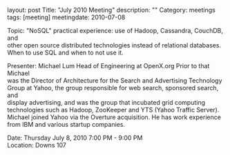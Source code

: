 layout: post
Title: "July 2010 Meeting"
description: ""
Category: meetings
tags: [meeting]
meetingdate: 2010-07-08

Topic: "NoSQL" practical experience: use of Hadoop, Cassandra, CouchDB, and    
other open source distributed technologies instead of relational databases.    
When to use SQL and when to not use it.                                        
                                                                             
Presenter: Michael Lum Head of Engineering at OpenX.org Prior to that Michael  
was the Director of Architecture for the Search and Advertising Technology     
Group at Yahoo, the group responsible for web search, sponsored search, and    
display advertising, and was the group that incubated grid computing           
technologies such as Hadoop, ZooKeeper and YTS (Yahoo Traffic Server). Michael 
joined Yahoo via the Overture acquisition. He has work experience from IBM and 
various startup companies.                                                     
                                                                             
Date: Thursday July 8, 2010 7:00 PM - 9:00 PM                                    
Location: Downs 107                                         
